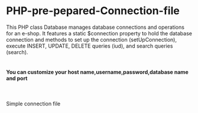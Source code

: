 # PHP-pre-pepared-Connection-file
This PHP class Database manages database connections and operations for an e-shop. It features a static $connection property to hold the database connection and methods to set up the connection (setUpConnection), execute INSERT, UPDATE, DELETE queries (iud), and search queries (search).
<br/><br/>
#### You can customize your host name,username,password,database name and port <br/>
<br/>
<br/>
Simple connection file
